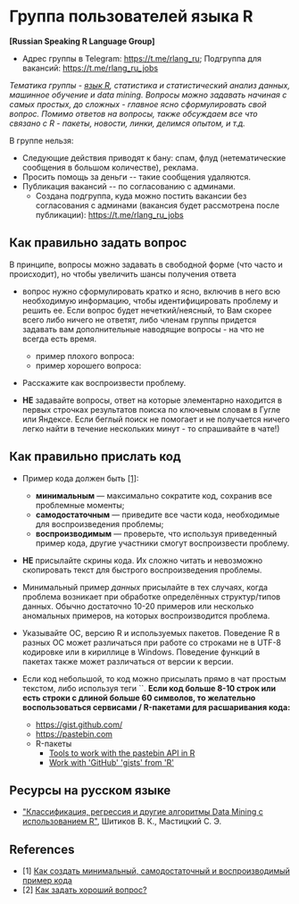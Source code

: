 # Группа пользователей языка R   
**[Russian Speaking R Language Group]**  

<!---
<p align="center">
<img src = "./R_logo.png" width=270> 
</p>
--->

- Адрес группы в Telegram: https://t.me/rlang_ru; Подгруппа для вакансий: https://t.me/rlang_ru_jobs

_Тематика группы - [язык R](https://www.r-project.org), статистика и статистический анализ данных, машинное обучение и data mining. Вопросы можно задавать начиная с самых простых, до сложных - главное ясно сформулировать свой вопрос. Помимо ответов на вопросы, также обсуждаем все что связано с R - пакеты, новости, линки, делимся опытом, и т.д._

В группе нельзя:  
- Следующие действия приводят к бану: спам, флуд (нетематические сообщения в большом количестве), реклама.
- Просить помощь за деньги -- такие сообщения удаляются.
- Публикация вакансий -- по согласованию с админами. 
    - Создана подгруппа, куда можно постить вакансии без согласования с админами (вакансия будет рассмотрена после публикации): https://t.me/rlang_ru_jobs

## Как правильно задать вопрос

В принципе, вопросы можно задавать в свободной форме (что часто и происходит), но чтобы увеличить шансы получения ответа 

- вопрос нужно сформулировать кратко и ясно, включив в него всю необходимую информацию, чтобы идентифицировать проблему и решить ее. Если вопрос будет нечеткий/неясный, то Вам скорее всего либо ничего не ответят, либо членам группы придется задавать вам дополнительные наводящие вопросы - на что не всегда есть время.

    - пример плохого вопроса:
    - пример хорошего вопроса:

- Расскажите как воспроизвести проблему.

- **НЕ** задавайте вопросы, ответ на которые элементарно находится в первых строчках результатов поиска по ключевым словам в Гугле или Яндексе. Если беглый поиск не помогает и не получается ничего легко найти в течение нескольких минут - то спрашивайте в чате!)

## Как правильно прислать код 

- Пример кода должен быть [[1]](#references):
    
    - **минимальным** — максимально сократите код, сохранив все проблемные моменты;
    - **самодостаточным** — приведите все части кода, необходимые для воспроизведения проблемы;
    - **воспроизводимым** — проверьте, что используя приведенный пример кода, другие участники смогут воспроизвести проблему.

- **НЕ** присылайте скрины кода. Их сложно читать и невозможно скопировать текст для быстрого воспроизведения проблемы.

- Минимальный пример _данных_ присылайте в тех случаях, когда проблема возникает при обработке определённых структур/типов данных. Обычно достаточно 10-20 примеров или несколько аномальных примеров, на которых воспроизводится проблема.

- Указывайте ОС, версию R и используемых пакетов. Поведение R в разных ОС может различаться при работе со строками не в UTF-8 кодировке или в кириллице в Windows. Поведение функций в пакетах также может различаться от версии к версии.

- Если код небольшой, то код можно присылать прямо в чат простым текстом, либо используя теги ``.  **Если код больше 8-10 строк или есть строки с длиной больше 60 символов, то желательно воспользоваться сервисами / R-пакетами для расшаривания кода:**

    - https://gist.github.com/
    - https://pastebin.com
    - R-пакеты
        - [Tools to work with the pastebin API in R](https://github.com/hrbrmstr/pastebin) 
        - [Work with 'GitHub' 'gists' from 'R'](https://cran.r-project.org/web/packages/gistr/index.html)


## Ресурсы на русском языке

- ["Классификация, регрессия и другие алгоритмы Data Mining с использованием R"](https://ranalytics.github.io/data-mining/index.html), Шитиков В. К., Мастицкий С. Э.


## References 

- [1] [Как создать минимальный, самодостаточный и воспроизводимый пример кода](https://ru.stackoverflow.com/help/minimal-reproducible-example)
- [2] [Как задать хороший вопрос?](https://ru.stackoverflow.com/help/how-to-ask)


